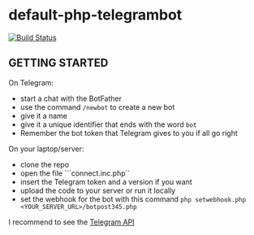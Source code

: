 # default-php-telegrambot

[![Build Status](https://travis-ci.org/itjustworksteam/default-php-telegrambot.svg?branch=master)](https://travis-ci.org/itjustworksteam/default-php-telegrambot)

## GETTING STARTED

On Telegram:

* start a chat with the BotFather
* use the command ```/newbot``` to create a new bot
* give it a name
* give it a unique identifier that ends with the word ```bot```
* Remember the bot token that Telegram gives to you if all go right

On your laptop/server:

* clone the repo
* open the file ```connect.inc.php``
* insert the Telegram token and a version if you want
* upload the code to your server or run it locally
* set the webhook for the bot with this command ```php setwebhook.php <YOUR_SERVER_URL>/botpost345.php```

I recommend to see the [Telegram API](https://core.telegram.org/bots/api)
